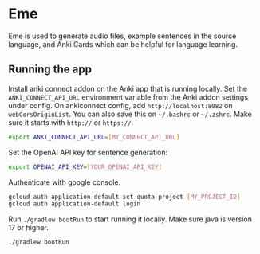 # Eme

Eme is used to generate audio files, example sentences in the source language, and Anki Cards which can be helpful for language learning.

## Running the app

Install anki connect addon on the Anki app that is running locally. Set the `ANKI_CONNECT_API_URL` environment variable from the Anki addon settings under config.
On ankiconnect config, add `http://localhost:8082` on `webCorsOriginList`.
You can also save this on `~/.bashrc` or `~/.zshrc`. Make sure it starts with `http://` or `https://`.
```sh
export ANKI_CONNECT_API_URL=[MY_CONNECT_API_URL]
```

Set the OpenAI API key for sentence generation:
```sh
export OPENAI_API_KEY=[YOUR_OPENAI_API_KEY]
```

Authenticate with google console.

```sh
gcloud auth application-default set-quota-project [MY_PROJECT_ID]
gcloud auth application-default login
```

Run `./gradlew bootRun` to start running it locally. Make sure java is version 17 or higher.
```sh
./gradlew bootRun
```